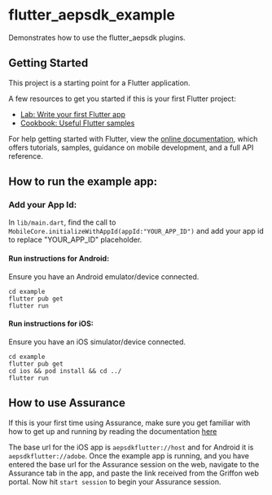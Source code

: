 # flutter_aepsdk_example

Demonstrates how to use the flutter_aepsdk plugins.

## Getting Started

This project is a starting point for a Flutter application.

A few resources to get you started if this is your first Flutter project:

- [Lab: Write your first Flutter app](https://flutter.dev/docs/get-started/codelab)
- [Cookbook: Useful Flutter samples](https://flutter.dev/docs/cookbook)

For help getting started with Flutter, view the
[online documentation](https://flutter.dev/docs), which offers tutorials,
samples, guidance on mobile development, and a full API reference.


## How to run the example app:

### Add your App Id:
In `lib/main.dart`, find the call to `MobileCore.initializeWithAppId(appId:"YOUR_APP_ID")` and add your app id to replace "YOUR_APP_ID" placeholder.

#### Run instructions for Android:

Ensure you have an Android emulator/device connected.

```
cd example
flutter pub get
flutter run
```

#### Run instructions for iOS:

Ensure you have an iOS simulator/device connected.

```
cd example
flutter pub get
cd ios && pod install && cd ../
flutter run
```

## How to use Assurance

If this is your first time using Assurance, make sure you get familiar with how to get up and running by reading the documentation [here](https://developer.adobe.com/client-sdks/documentation/platform-assurance/)

The base url for the iOS app is `aepsdkflutter://host` and for Android it is `aepsdkflutter://adobe`. Once the example app is running, and you have entered the base url for the Assurance session on the web, navigate to the Assurance tab in the app, and paste the link received from the Griffon web portal. Now hit `start session` to begin your Assurance session.
